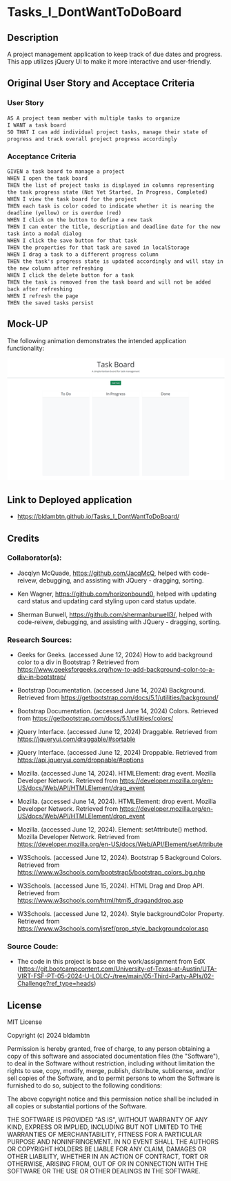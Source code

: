 # Tasks_I_DontWantToDoBoard

## Description
A project management application to keep track of due dates and progress. This app  utilizes jQuery UI to make it more interactive and user-friendly.

## Original User Story and Acceptace Criteria

### User Story

```
AS A project team member with multiple tasks to organize
I WANT a task board 
SO THAT I can add individual project tasks, manage their state of progress and track overall project progress accordingly
```

### Acceptance Criteria

```
GIVEN a task board to manage a project
WHEN I open the task board
THEN the list of project tasks is displayed in columns representing the task progress state (Not Yet Started, In Progress, Completed)
WHEN I view the task board for the project
THEN each task is color coded to indicate whether it is nearing the deadline (yellow) or is overdue (red)
WHEN I click on the button to define a new task
THEN I can enter the title, description and deadline date for the new task into a modal dialog
WHEN I click the save button for that task
THEN the properties for that task are saved in localStorage
WHEN I drag a task to a different progress column
THEN the task's progress state is updated accordingly and will stay in the new column after refreshing
WHEN I click the delete button for a task
THEN the task is removed from the task board and will not be added back after refreshing
WHEN I refresh the page
THEN the saved tasks persist
```
## Mock-UP

The following animation demonstrates the intended application functionality:

![A user adds three tasks to the task board and changes the state of two of them to in progress and then completion. The user then deletes the two cards in the done column.](./assets/demo.gif)

## Link to Deployed application

* https://bldambtn.github.io/Tasks_I_DontWantToDoBoard/ 

## Credits

### Collaborator(s):

* Jacqlyn McQuade, https://github.com/JacqMcQ, helped with code-reivew, debugging, and assisting with JQuery - dragging, sorting.

* Ken Wagner, https://github.com/horizonbound0, helped with updating card status and updating card styling upon card status update.

* Sherman Burwell, https://github.com/shermanburwell3/, helped with code-reivew, debugging, and assisting with JQuery - dragging, sorting.

### Research Sources:

* Geeks for Geeks. (accessed June 12, 2024) How to add background color to a div in Bootstrap ? Retrieved from https://www.geeksforgeeks.org/how-to-add-background-color-to-a-div-in-bootstrap/

* Bootstrap Documentation. (accessed June 14, 2024) Background. Retrieved from https://getbootstrap.com/docs/5.1/utilities/background/

* Bootstrap Documentation. (accessed June 14, 2024) Colors. Retrieved from https://getbootstrap.com/docs/5.1/utilities/colors/

* jQuery Interface. (accessed June 12, 2024) Draggable. Retrieved from https://jqueryui.com/draggable/#sortable

* jQuery Interface. (accessed June 12, 2024) Droppable. Retrieved from https://api.jqueryui.com/droppable/#options

* Mozilla. (accessed June 14, 2024). HTMLElement: drag event. Mozilla Developer Network. Retrieved from https://developer.mozilla.org/en-US/docs/Web/API/HTMLElement/drag_event 

* Mozilla. (accessed June 14, 2024). HTMLElement: drop event. Mozilla Developer Network. Retrieved from https://developer.mozilla.org/en-US/docs/Web/API/HTMLElement/drop_event

* Mozilla. (accessed June 12, 2024). Element: setAttribute() method. Mozilla Developer Network. Retrieved from https://developer.mozilla.org/en-US/docs/Web/API/Element/setAttribute 

* W3Schools. (accessed June 12, 2024). Bootstrap 5 Background Colors. Retrieved from https://www.w3schools.com/bootstrap5/bootstrap_colors_bg.php

* W3Schools. (accessed June 15, 2024). HTML Drag and Drop API. Retrieved from https://www.w3schools.com/html/html5_draganddrop.asp

* W3Schools. (accessed June 12, 2024). Style backgroundColor Property. Retrieved from https://www.w3schools.com/jsref/prop_style_backgroundcolor.asp

### Source Coude: 

* The code in this project is base on the work/assignment from EdX (https://git.bootcampcontent.com/University-of-Texas-at-Austin/UTA-VIRT-FSF-PT-05-2024-U-LOLC/-/tree/main/05-Third-Party-APIs/02-Challenge?ref_type=heads)

## License
MIT License

Copyright (c) 2024 bldambtn

Permission is hereby granted, free of charge, to any person obtaining a copy
of this software and associated documentation files (the "Software"), to deal
in the Software without restriction, including without limitation the rights
to use, copy, modify, merge, publish, distribute, sublicense, and/or sell
copies of the Software, and to permit persons to whom the Software is
furnished to do so, subject to the following conditions:

The above copyright notice and this permission notice shall be included in all
copies or substantial portions of the Software.

THE SOFTWARE IS PROVIDED "AS IS", WITHOUT WARRANTY OF ANY KIND, EXPRESS OR
IMPLIED, INCLUDING BUT NOT LIMITED TO THE WARRANTIES OF MERCHANTABILITY,
FITNESS FOR A PARTICULAR PURPOSE AND NONINFRINGEMENT. IN NO EVENT SHALL THE
AUTHORS OR COPYRIGHT HOLDERS BE LIABLE FOR ANY CLAIM, DAMAGES OR OTHER
LIABILITY, WHETHER IN AN ACTION OF CONTRACT, TORT OR OTHERWISE, ARISING FROM,
OUT OF OR IN CONNECTION WITH THE SOFTWARE OR THE USE OR OTHER DEALINGS IN THE
SOFTWARE.